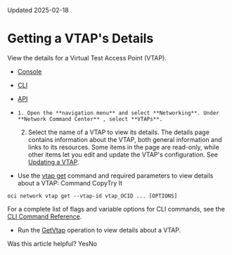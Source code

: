 Updated 2025-02-18
# Getting a VTAP's Details
View the details for a Virtual Test Access Point (VTAP).
  * [Console](https://docs.oracle.com/en-us/iaas/Content/Network/Tasks/vtap-get.htm)
  * [CLI](https://docs.oracle.com/en-us/iaas/Content/Network/Tasks/vtap-get.htm)
  * [API](https://docs.oracle.com/en-us/iaas/Content/Network/Tasks/vtap-get.htm)


  *     1. Open the **navigation menu** and select **Networking**. Under **Network Command Center** , select **VTAPs**.
    2. Select the name of a VTAP to view its details.
The details page contains information about the VTAP, both general information and links to its resources. Some items in the page are read-only, while other items let you edit and update the VTAP's configuration. See [Updating a VTAP](https://docs.oracle.com/en-us/iaas/Content/Network/Tasks/vtap-update.htm#top "Update the information for a Virtual Test Access Point \(VTAP\).").
  * Use the [vtap get](https://docs.oracle.com/iaas/tools/oci-cli/latest/oci_cli_docs/cmdref/network/vtap/get.html) command and required parameters to view details about a VTAP:
Command
CopyTry It
```
oci network vtap get --vtap-id vtap_OCID ... [OPTIONS]
```

For a complete list of flags and variable options for CLI commands, see the [CLI Command Reference](https://docs.oracle.com/iaas/tools/oci-cli/latest).
  * Run the [GetVtap](https://docs.oracle.com/iaas/api/#/en/iaas/latest/Vtap/GetVtap) operation to view details about a VTAP.


Was this article helpful?
YesNo


